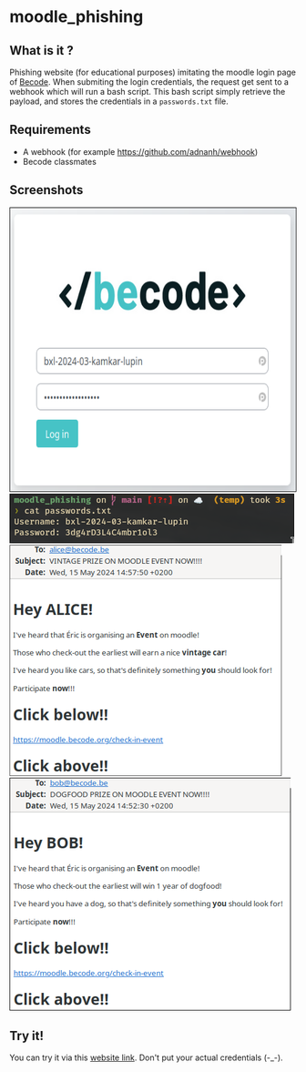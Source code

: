 # moodle_phishing
## What is it ?
Phishing website (for educational purposes) imitating the moodle login page of
[Becode](https://moodle.becode.org/login/index.php). When submiting the login credentials,
the request get sent to a webhook which will run a bash script. This bash script simply
retrieve the payload, and stores the credentials in a `passwords.txt` file.

## Requirements
- A webhook (for example https://github.com/adnanh/webhook)
- Becode classmates

## Screenshots
<img src="assets/login_page.png" height="500" >
<img src="assets/stored_passwords.png" >
<img src="assets/alice.png" >
<img src="assets/bob.png" >

## Try it!
You can try it via this [website link](https://jeanmadao.github.io/moodle_phishing/).
Don't put your actual credentials (-_-).

